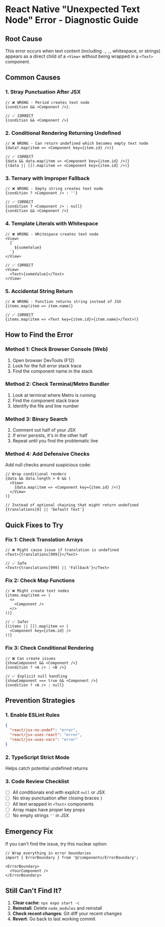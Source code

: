 # React Native "Unexpected Text Node" Error - Diagnostic Guide

## Root Cause
This error occurs when text content (including `.`, `,`, whitespace, or strings) appears as a direct child of a `<View>` without being wrapped in a `<Text>` component.

## Common Causes

### 1. **Stray Punctuation After JSX**
```tsx
// ❌ WRONG - Period creates text node
{condition && <Component />}.

// ✅ CORRECT
{condition && <Component />}
```

### 2. **Conditional Rendering Returning Undefined**
```tsx
// ❌ WRONG - Can return undefined which becomes empty text node
{data?.map(item => <Component key={item.id} />)}

// ✅ CORRECT
{data && data.map(item => <Component key={item.id} />)}
{(data || []).map(item => <Component key={item.id} />)}
```

### 3. **Ternary with Improper Fallback**
```tsx
// ❌ WRONG - Empty string creates text node
{condition ? <Component /> : ''}

// ✅ CORRECT
{condition ? <Component /> : null}
{condition && <Component />}
```

### 4. **Template Literals with Whitespace**
```tsx
// ❌ WRONG - Whitespace creates text node
<View>
  {`
    ${someValue}
  `}
</View>

// ✅ CORRECT
<View>
  <Text>{someValue}</Text>
</View>
```

### 5. **Accidental String Return**
```tsx
// ❌ WRONG - Function returns string instead of JSX
{items.map(item => item.name)}

// ✅ CORRECT
{items.map(item => <Text key={item.id}>{item.name}</Text>)}
```

## How to Find the Error

### Method 1: Check Browser Console (Web)
1. Open browser DevTools (F12)
2. Look for the full error stack trace
3. Find the component name in the stack

### Method 2: Check Terminal/Metro Bundler
1. Look at terminal where Metro is running
2. Find the component stack trace
3. Identify the file and line number

### Method 3: Binary Search
1. Comment out half of your JSX
2. If error persists, it's in the other half
3. Repeat until you find the problematic line

### Method 4: Add Defensive Checks
Add null checks around suspicious code:

```tsx
// Wrap conditional renders
{data && data.length > 0 && (
  <View>
    {data.map(item => <Component key={item.id} />)}
  </View>
)}

// Instead of optional chaining that might return undefined
{translations[0] || 'Default Text'}
```

## Quick Fixes to Try

### Fix 1: Check Translation Arrays
```tsx
// ❌ Might cause issue if translation is undefined
<Text>{translations[999]}</Text>

// ✅ Safe
<Text>{translations[999] || 'Fallback'}</Text>
```

### Fix 2: Check Map Functions
```tsx
// ❌ Might create text nodes
{items.map(item => (
  <>
    <Component />
  </>
))}

// ✅ Safer
{(items || []).map(item => (
  <Component key={item.id} />
))}
```

### Fix 3: Check Conditional Rendering
```tsx
// ❌ Can create issues
{showComponent && <Component />}
{condition ? <A /> : <B />}

// ✅ Explicit null handling
{showComponent === true && <Component />}
{condition ? <A /> : null}
```

## Prevention Strategies

### 1. Enable ESLint Rules
```json
{
  "react/jsx-no-undef": "error",
  "react/jsx-uses-react": "error",
  "react/jsx-uses-vars": "error"
}
```

### 2. TypeScript Strict Mode
Helps catch potential undefined returns

### 3. Code Review Checklist
- [ ] All conditionals end with explicit `null` or JSX
- [ ] No stray punctuation after closing braces `}`
- [ ] All text wrapped in `<Text>` components
- [ ] Array maps have proper key props
- [ ] No empty strings `''` in JSX

## Emergency Fix
If you can't find the issue, try this nuclear option:

```tsx
// Wrap everything in error boundaries
import { ErrorBoundary } from '@/components/ErrorBoundary';

<ErrorBoundary>
  <YourComponent />
</ErrorBoundary>
```

## Still Can't Find It?

1. **Clear cache**: `npx expo start -c`
2. **Reinstall**: Delete `node_modules` and reinstall
3. **Check recent changes**: Git diff your recent changes
4. **Revert**: Go back to last working commit
